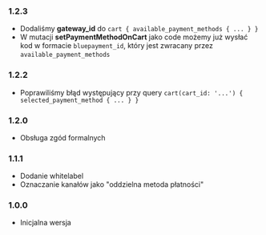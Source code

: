 ### 1.2.3
- Dodaliśmy **gateway_id** do `cart { available_payment_methods { ... } }`
- W mutacji **setPaymentMethodOnCart** jako code możemy już wysłać kod w formacie `bluepayment_id`, który jest zwracany przez `available_payment_methods`

### 1.2.2
- Poprawiliśmy błąd występujący przy query `cart(cart_id: '...') { selected_payment_method { ... } }`

### 1.2.0
- Obsługa zgód formalnych

### 1.1.1
- Dodanie whitelabel
- Oznaczanie kanałów jako "oddzielna metoda płatności"

### 1.0.0
- Inicjalna wersja
